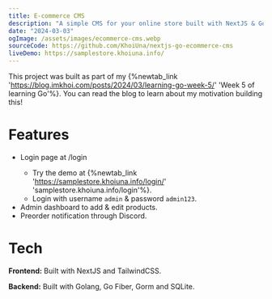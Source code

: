 ```yaml
---
title: E-commerce CMS
description: "A simple CMS for your online store built with NextJS & Golang."
date: "2024-03-03"
ogImage: /assets/images/ecommerce-cms.webp
sourceCode: https://github.com/KhoiUna/nextjs-go-ecommerce-cms
liveDemo: https://samplestore.khoiuna.info/
---
```


This project was built as part of my {%newtab_link 'https://blog.imkhoi.com/posts/2024/03/learning-go-week-5/' 'Week 5 of learning Go'%}. You can read the blog to learn about my motivation building this!

# Features

-   Login page at <domain>/login
    -   Try the demo at {%newtab_link 'https://samplestore.khoiuna.info/login/' 'samplestore.khoiuna.info/login'%}.
    -   Login with username `admin` & password `admin123`.
-   Admin dashboard to add & edit products.
-   Preorder notification through Discord.

# Tech

**Frontend:** Built with NextJS and TailwindCSS.

**Backend:** Built with Golang, Go Fiber, Gorm and SQLite.
